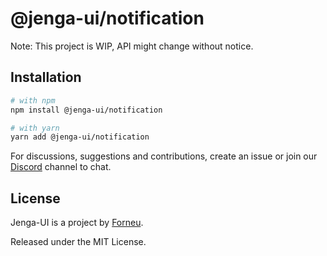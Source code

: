 # @jenga-ui/notification

Note: This project is WIP, API might change without notice.

## Installation

```sh
# with npm
npm install @jenga-ui/notification

# with yarn
yarn add @jenga-ui/notification
```

For discussions, suggestions and contributions, create an issue or join our [Discord](https://discord.gg/sHnHPnAPZj) channel to chat.

## License

Jenga-UI is a project by [Forneu](https://forneu.com).

Released under the MIT License.
